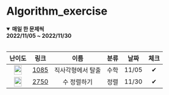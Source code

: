 # Algorithm_exercise

<details open markdown="1">
<summary><strong>매일 한 문제씩<br>2022/11/05 ~ 2022/11/30</strong></summary>

<br>

<div align="center">

| 난이도 |          링크          |      이름       |   분류    | 날짜  | 체크 |
| :------------------------------------: | :----------: | :-------------: | :----------: | :---: | :---: |
| <img src="https://d2gd6pc034wcta.cloudfront.net/tier/3.svg" width="20px" height="25px"></img> | [1085] |   직사각형에서 탈출   |    수학    | 11/05 |  ✔   |
| <img src="https://d2gd6pc034wcta.cloudfront.net/tier/4.svg" width="20px" height="25px"></img> | [2750] |   수 정렬하기   |    정렬    | 11/30 |  ✔   |

<!-- new -->

[1085]: https://www.acmicpc.net/problem/1085
[2750]: https://www.acmicpc.net/problem/2750

<!-- new-link -->

</div>

</details>
